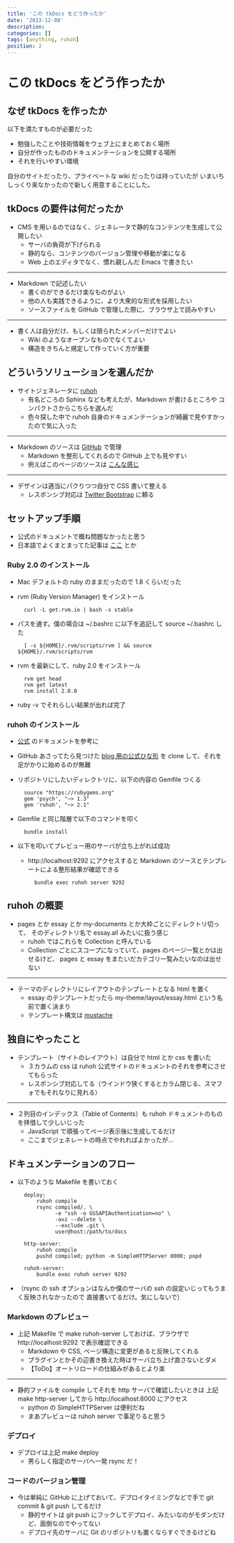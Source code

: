 ```yaml
---
title: 'この tkDocs をどう作ったか'
date: '2013-12-08'
description:
categories: []
tags: [anything, ruhoh]
position: 2
---
```


# この tkDocs をどう作ったか

## なぜ tkDocs を作ったか

以下を満たすものが必要だった

- 勉強したことや技術情報をウェブ上にまとめておく場所
- 自分が作ったもののドキュメンテーションを公開する場所
- それを行いやすい環境

自分のサイトだったり、プライベートな wiki だったりは持っていたが
いまいちしっくり来なかったので新しく用意することにした。

## tkDocs の要件は何だったか

- CMS を用いるのではなく、ジェネレータで静的なコンテンツを生成して公開したい
    - サーバの負荷が下げられる
    - 静的なら、コンテンツのバージョン管理や移動が楽になる
    - Web 上のエディタでなく、慣れ親しんだ Emacs で書きたい

___

- Markdown で記述したい
    - 書くのができるだけ楽なものがよい
    - 他の人も実践できるように、より大衆的な形式を採用したい
    - ソースファイルを GitHub で管理した際に、ブラウザ上で読みやすい

___

- 書く人は自分だけ、もしくは限られたメンバーだけでよい
    - Wiki のようなオープンなものでなくてよい
    - 構造をきちんと規定して作っていく方が重要

## どういうソリューションを選んだか


- サイトジェネレータに [ruhoh](http://ruhoh.com/)
    - 有名どころの Sphinx なども考えたが、Markdown が書けるところや
      コンパクトさからこちらを選んだ
    - 色々探した中で ruhoh 自身のドキュメンテーションが綺麗で見やすかったので気に入った

___


- Markdown のソースは [GitHub](https://github.com/tatsuya-koyama/tkDocs) で管理
    - Markdown を整形してくれるので GitHub 上でも見やすい
    - 例えばこのページのソースは [こんな感じ](https://github.com/tatsuya-koyama/tkDocs/blob/master/dev-log/how-to-make-tkdocs.md)

___

- デザインは適当にパクりつつ自分で CSS 書いて整える
    - レスポンシブ対応は [Twitter Bootstrap](http://getbootstrap.com/2.3.2/) に頼る


## セットアップ手順

- 公式のドキュメントで概ね問題なかったと思う
- 日本語でよくまとまってた記事は [ここ](http://www.gcnote.jp/note/tool-ruhoh/) とか

### Ruby 2.0 のインストール

- Mac デフォルトの ruby のままだったので 1.8 くらいだった
- rvm (Ruby Version Manager) をインストール

        curl -L get.rvm.io | bash -s stable

- パスを通す。僕の場合は ~/.bashrc に以下を追記して source ~/.bashrc した

        [ -s ${HOME}/.rvm/scripts/rvm ] && source ${HOME}/.rvm/scripts/rvm

- rvm を最新にして、ruby 2.0 をインストール

        rvm get head
        rvm get latest
        rvm install 2.0.0

- ruby -v でそれらしい結果が出れば完了

### ruhoh のインストール

- [公式](http://ruhoh.com/docs/2/) のドキュメントを参考に
- GitHub あさってたら見つけた [blog 用の公式ひな形](https://github.com/ruhoh/blog)
  を clone して、それを足がかりに始めるのが無難
- リポジトリにしたいディレクトリに、以下の内容の Gemfile つくる

        source "https://rubygems.org"
        gem 'psych', "~> 1.3"
        gem 'ruhoh', "~> 2.1"

- Gemfile と同じ階層で以下のコマンドを叩く

        bundle install

- 以下を叩いてプレビュー用のサーバが立ち上がれば成功
    - http://localhost:9292 にアクセスすると Markdown のソースとテンプレートによる整形結果が確認できる

            bundle exec ruhoh server 9292

## ruhoh の概要

- pages とか essay とか my-documents とか大枠ごとにディレクトリ切って、
  そのディレクトリ名で essay.all みたいに扱う感じ
    - ruhoh ではこれらを Collection と呼んでいる
    - Collection ごとにスコープになっていて、pages のページ一覧とかは出せるけど、
      pages と essay をまたいだカテゴリ一覧みたいなのは出せない

___

- テーマのディレクトリにレイアウトのテンプレートとなる html を置く
    - essay のテンプレートだったら my-theme/layout/essay.html という名前で置く決まり
    - テンプレート構文は [mustache](http://mustache.github.io/)


## 独自にやったこと

- テンプレート（サイトのレイアウト）は自分で html とか css を書いた
    - ３カラムの css は ruhoh 公式サイトのドキュメントのそれを参考にさせてもらった
    - レスポンシブ対応してる（ウインドウ狭くするとカラム閉じる、スマフォでもそれなりに見れる）

___

- ２列目のインデックス（Table of Contents）も ruhoh ドキュメントのものを拝借して少しいじった
    - JavaScript で頑張ってページ表示後に生成してるだけ
    - ここまでジェネレートの時点でやれればよかったが…


## ドキュメンテーションのフロー

- 以下のような Makefile を書いておく

        deploy:
            ruhoh compile
            rsync compiled/. \
                  -e "ssh -o GSSAPIAuthentication=no" \
                  -avz --delete \
                  --exclude .git \
                  user@host:/path/to/docs
        
        http-server:
            ruhoh compile
            pushd compiled; python -m SimpleHTTPServer 8000; popd
        
        ruhoh-server:
            bundle exec ruhoh server 9292

- （rsync の ssh オプションはなんか僕のサーバの ssh の設定いじってもうまく反映されなかったので
    直接書いてるだけ。気にしないで）

### Markdown のプレビュー

- 上記 Makefile で make ruhoh-server しておけば、ブラウザで http://localhost:9292 で表示確認できる
    - Markdown や CSS, ページ構造に変更があると反映してくれる
    - プラグインとかその辺書き換えた時はサーバ立ち上げ直さないとダメ
    - 【ToDo】オートリロードの仕組みがあるとより楽

___

- 静的ファイルを compile してそれを http サーバで確認したいときは
  上記 make http-server してから http://localhost:8000 にアクセス
    - python の SimpleHTTPServer は便利だね
    - まあプレビューは ruhoh server で事足りると思う

### デプロイ

- デプロイは上記 make deploy
    - 男らしく指定のサーバへ一発 rsync だ！

### コードのバージョン管理

- 今は単純に GitHub に上げておいて、デプロイタイミングなどで手で git commit & git push してるだけ
    - 静的サイトは git push にフックしてデプロイ、みたいなのがモダンだけど、面倒なのでやってない
    - デプロイ先のサーバに Git のリポジトリも置くならすぐできるけどね


<br/><br/><br/>

